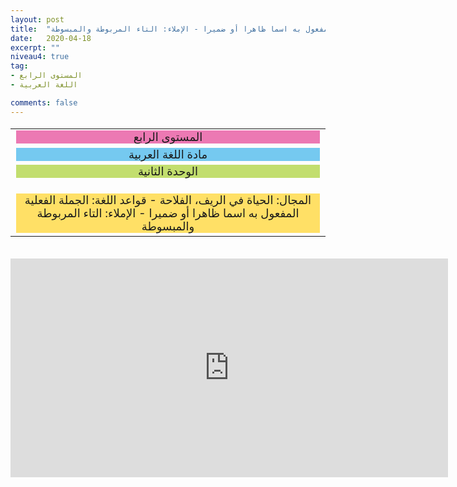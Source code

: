 ```yaml
---
layout: post
title:  "المستوى الرابع - مادة اللغة العربية - الوحدة الثانية - المجال: الحياة في الريف، الفلاحة - قواعد اللغة: الجملة الفعلية المفعول به اسما ظاهرا أو ضميرا - الإملاء: التاء المربوطة والمبسوطة"
date:   2020-04-18
excerpt: ""
niveau4: true
tag:
- المستوى الرابع 
- اللغة العربية

comments: false
---
```

<center>
<table dir="rtl" style="width: 100%; text-align: center; font-size: large;"><tbody>
<tr><td><div style="background-color: #ec79b3;"><span>
المستوى الرابع
</span></div></td></tr>
<tr><td><div style="background-color: #75c9f0; "><span>
مادة اللغة العربية
</span></div></td></tr>
<tr><td><div style="background-color: #c2de6e; "><span>
 الوحدة الثانية

</span></div></td></tr><tr>
<td><div style="background-color: #ffe066; ">
المجال: الحياة في الريف، الفلاحة - قواعد اللغة: الجملة الفعلية المفعول به اسما ظاهرا أو ضميرا - الإملاء: التاء المربوطة والمبسوطة

</div></td></tr>
</tbody></table><br>
<iframe width="700px" height="350px" src="https://www.youtube.com/embed/etzIav8zROE?rel=0&controls=1&showinfo=0&modestbranding=1&enablejsapi=1" allowfullscreen frameborder="0" ></iframe>
</center>
